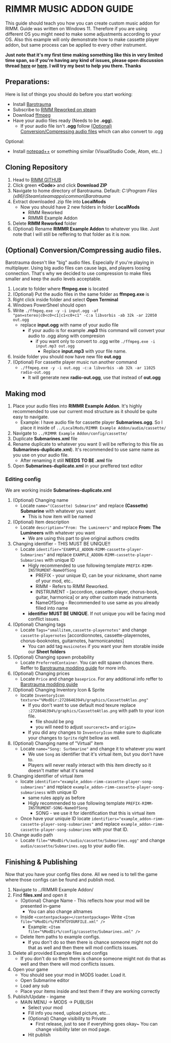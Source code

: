 # RIMMR MUSIC ADDON GUIDE

This guide should teach you how you can create custom music addon for RIMM.
Guide was written on Windows 11. Therefore if you are using different OS you might need to make some adjustments according to your OS.
Also this example will only demonstrate how to make cassette player addon, but same process can be applied to every other instrument.

**Just note that it's my first time making something like this in very limited time span, so if you're having any kind of issues, please open discussion thread [here](https://steamcommunity.com/sharedfiles/filedetails/discussions/2975211620) or [here](https://steamcommunity.com/sharedfiles/filedetails/discussions/2728646394). I will try my best to help you there. Thanks**

## Preparations:
Here is list of things you should do before you start working:
* Install [Barotrauma](https://store.steampowered.com/app/602960/Barotrauma/)
* Subscribe to [RIMM Reworked on steam](https://steamcommunity.com/sharedfiles/filedetails/?id=2728646394)
* Download [ffmpeg](https://ffmpeg.org/)
* Have your audio files ready (Needs to be **.ogg**).
    - If your audio file isn't **.ogg** follow [(Optional) Conversion/Compressing audio files](https://github.com/Mylapqn/RIMM/tree/main/RIMMR%20Example%20Addon#cloning-repository) which can also convert to .ogg

Optional:
* Install [notepad++](https://notepad-plus-plus.org/) or something similar (VisualStudio Code, Atom, etc..)

## Cloning Repository
1. Head to [RIMM GITHUB](https://github.com/Mylapqn/RIMM/tree/main)
2. Click green **\<Code\>** and click **Download ZIP**
3. Navigate to home directory of Barotrauma. Default: _C:\Program Files (x86)\Steam\steamapps\common\Barotrauma_
4. Extract downloaded .zip file into **LocalMods**
    - Now you should have 2 new folders in folder **LocalMods**
        * RIMM Reworked
        * RIMMR Example Addon
5. Delete **RIMM Reworked** folder
6. (Optional) Rename **RIMMR Example Addon** to whatever you like. Just note that I will still be reffering to that folder as it is now.

## (Optional) Conversion/Compressing audio files.
Barotrauma doesn't like "big" audio files. Especially if you're playing in multiplayer. Using big audio files can cause lags, and players loosing connection. That's why we decided to use compression to make files smaller and keep the audio levels acceptable.
1. Locate to folder where **ffmpeg.exe** is located
2. (Optional) Put the audio files in the same folder as **ffmpeg.exe** is
3. Right click inside folder and select **Open Terminal**
4. Windows PowerSheel should open
5. Write `./ffmpeg.exe -y -i input.ogg -af "pan=stereo|c0<c0+c1|c1<c0+c1" -c:a libvorbis -ab 32k -ar 22050 out.ogg`
    - replace **input.ogg** with name of your audio file
        - if your audio is for example **.mp3** this command will convert your audio to .ogg along with compresion
            - if you want only to convert to .ogg write `./ffmpeg.exe -i input.mp3 out.ogg`
                - Replace **input.mp3** with your file name.
6. Inside folder you should now have new file **out.ogg**
7. (Optional) For cassette player music run another command
    - `./ffmpeg.exe -y -i out.ogg -c:a libvorbis -ab 32k -ar 11025 radio-out.ogg`
        - It will generate new **radio-out.ogg**, use that instead of **out.ogg**

## Making mod
1. Place your audio files into **RIMMR Example Addon**. It's highly recommended to use our current mod structure as it should be quite easy to navigate.
    - Example: I have audio file for cassette player **Submarines.ogg**. So I place it inside of `../LocalMods/RIMMR Example Addon/audio/cassette/`
2. Navigate to `../RIMMR Example Addon/config/cassette/`
3. Duplicate **Submarines.xml** file
4. Rename duplicate to whatever you want (I will be reffering to this file as **Submarines-duplicate.xml**). It's recommended to use same name as you use on your audio file.
    - After renaming it still **NEEDS TO BE .xml** file
5. Open **Submarines-duplicate.xml** in your preffered text editor

### Editing config
We are working inside **Submarines-duplicate.xml**

1. (Optional) Changing name
    - Locate `name="(Cassette) Submarine"` and replace **(Cassette) Submarine** with whatever you want
        - This is how item will be named 
2. (Optional) Item description
    - Locate `description="From: The Lumineers"` and replace **From: The Lumineers** with whatever you want
        - We are using this part to give original authors credits
3. Changing identifier - THIS MUST BE UNIQUE!!
    - Locate `identifier="EXAMPLE_ADDON-RIMM-cassette-player-Submarines"` and replace `EXAMPLE_ADDON-RIMM-cassette-player-Submarines` with unique ID
        - Higly recommended to use following template `PREFIX-RIMM-INSTRUMENT-NameOfSong`
            - PREFIX - your unique ID, can be your nickname, short name of your mod, etc..
            - RIMM - Refers to RIMM Reworked.
            - INSTRUMENT - [accordion, cassette-player, chorus-book, guitar, harmonica] or any other custom made instruments
            - NameOfSong - Recommended to use same as you already filled into name
        - **identifier MUST BE UNIQUE**. If not unique you will be facing mod conflict issues.
4. (Optional) Changing tags
    - Locate `Tags="smallitem,cassette-playernotes"` and change `cassette-playernotes` [accordionnotes, cassette-playernotes, chorus-booknotes, guitarnotes, harmonicanotes]
        - You can add tag `musicnotes` if you want your item storable inside our **Sheet folders**
5. (Optional) Changing spawn probability
    - Locate `PreferredContainer`. You can edit spawn chances there. Reffer to [Barotrauma modding guide](https://regalis11.github.io/BaroModDoc/ContentTypes/Item.html) for more info.
6. (Optional) Changing prices
    - Locate `Price` and change `baseprice`. For any additional info reffer to [Barotrauma modding guide](https://regalis11.github.io/BaroModDoc/ContentTypes/Item.html)
7. (Optional) Changing Inventory Icon & Sprite
    - locate `InventoryIcon texture="%ModDir:2728646394%/graphics/CassetteAtlas.png"`
        - If you don't want to use default mod texure replace `:2728646394%/graphics/CassetteAtlas.png` with path to your icon file.
            - file should be png
            - you will need to adjust `sourcerect=` and `origin=`
        - If you did any changes to `InventoryIcon` make sure to duplicate your changes to `Sprite` right bellow as well.
8. (Optional) Changing name of "Virtual" item
    - Locate `name="Song: Surbmarine"` and change it to whatever you want
        - We use `Song` as identifier that it's virtual item, but you don't have to.
        - Players will never really interact with this item directly so it doesn't matter what it's named
9. Changing identifier of virtual item
    - locate `identifier="example_addon-rimm-cassette-player-song-submarines"` and replace `example_addon-rimm-cassette-player-song-submariness` with unique ID
        - same rules apply as before
        - Higly recommended to use following template `PREFIX-RIMM-INSTRUMENT-SONG-NameOfSong`
            - SONG - we use it for identification that this is virtual item
    - Once have your uniquie ID locate `identifiers="example_addon-rimm-cassette-player-song-submarines"` and replace `example_addon-rimm-cassette-player-song-submarines` with your that ID.
10. Change audio path
    - Locate `file="%ModDir%/audio/cassette/Submarines.ogg"` and change `audio/cassette/Submarines.ogg` to your audio file.

## Finishing & Publishing
Now that you have your config files done. All we need is to tell the game where those configs can be found and publish mod.
1. Navigate to ../RIMMR Example Addon/
2. Find **files.xml** and open it
    - (Optional) Change Name - This reflects how your mod will be presented in-game
        - You can also change altnames
    - Inside `<contentpackage></contentpackage>` Write `<Item file="%ModDir%/PATHTOYOURFILE.xml" />`
        - Example: `<Item file="%ModDir%/config/cassette/Submarines.xml" />`
    - Delete Item paths to example configs.
        - If you don't do so then there is chance someone might not do that as well and then there will mod conflicts issues.
3. Delete all provided Example files and configs
    - If you don't do so then there is chance someone might not do that as well and then there will mod conflicts issues.
4. Open your game
    - You should see your mod in MODS loader. Load it.
    - Open Submarine editor
    - Load any sub
    - Place your items inside and test them if they are working correctly
5. Publish/Update - ingame
    - MAIN MENU -> MODS -> PUBLISH
        - Select your mod
        - Fill info you need, upload picture, etc...
        - (Optional) Change visibility to Private
            - First release, just to see if everything goes okay~ You can change visibility later on mod page.
        - Hit publish

